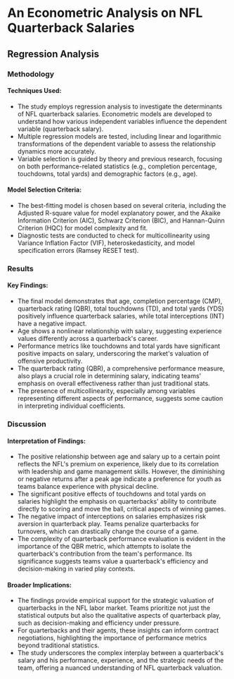 # An Econometric Analysis on NFL Quarterback Salaries

## Regression Analysis

### Methodology

#### Techniques Used:

- The study employs regression analysis to investigate the determinants of NFL quarterback salaries. Econometric models are developed to understand how various independent variables influence the dependent variable (quarterback salary).
- Multiple regression models are tested, including linear and logarithmic transformations of the dependent variable to assess the relationship dynamics more accurately.
- Variable selection is guided by theory and previous research, focusing on both performance-related statistics (e.g., completion percentage, touchdowns, total yards) and demographic factors (e.g., age).

#### Model Selection Criteria:

- The best-fitting model is chosen based on several criteria, including the Adjusted R-square value for model explanatory power, and the Akaike Information Criterion (AIC), Schwarz Criterion (BIC), and Hannan-Quinn Criterion (HQC) for model complexity and fit.
- Diagnostic tests are conducted to check for multicollinearity using Variance Inflation Factor (VIF), heteroskedasticity, and model specification errors (Ramsey RESET test).

### Results

#### Key Findings:

- The final model demonstrates that age, completion percentage (CMP), quarterback rating (QBR), total touchdowns (TD), and total yards (YDS) positively influence quarterback salaries, while total interceptions (INT) have a negative impact.
- Age shows a nonlinear relationship with salary, suggesting experience values differently across a quarterback's career.
- Performance metrics like touchdowns and total yards have significant positive impacts on salary, underscoring the market's valuation of offensive productivity.
- The quarterback rating (QBR), a comprehensive performance measure, also plays a crucial role in determining salary, indicating teams' emphasis on overall effectiveness rather than just traditional stats.
- The presence of multicollinearity, especially among variables representing different aspects of performance, suggests some caution in interpreting individual coefficients.

### Discussion

#### Interpretation of Findings:

- The positive relationship between age and salary up to a certain point reflects the NFL's premium on experience, likely due to its correlation with leadership and game management skills. However, the diminishing or negative returns after a peak age indicate a preference for youth as teams balance experience with physical decline.
- The significant positive effects of touchdowns and total yards on salaries highlight the emphasis on quarterbacks' ability to contribute directly to scoring and move the ball, critical aspects of winning games.
- The negative impact of interceptions on salaries emphasizes risk aversion in quarterback play. Teams penalize quarterbacks for turnovers, which can drastically change the course of a game.
- The complexity of quarterback performance evaluation is evident in the importance of the QBR metric, which attempts to isolate the quarterback's contribution from the team's performance. Its significance suggests teams value a quarterback's efficiency and decision-making in varied play contexts.

#### Broader Implications:

- The findings provide empirical support for the strategic valuation of quarterbacks in the NFL labor market. Teams prioritize not just the statistical outputs but also the qualitative aspects of quarterback play, such as decision-making and efficiency under pressure.
- For quarterbacks and their agents, these insights can inform contract negotiations, highlighting the importance of performance metrics beyond traditional statistics.
- The study underscores the complex interplay between a quarterback's salary and his performance, experience, and the strategic needs of the team, offering a nuanced understanding of NFL quarterback valuation.

